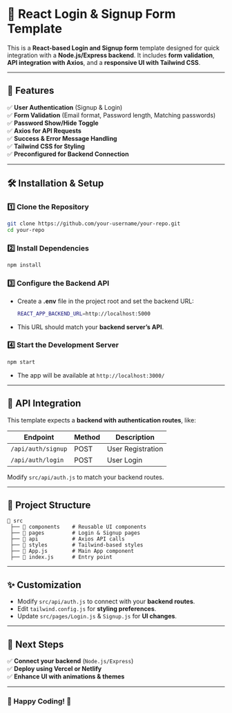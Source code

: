 # 🚀 React Login & Signup Form Template

This is a **React-based Login and Signup form** template designed for quick integration with a **Node.js/Express backend**. It includes **form validation**, **API integration with Axios**, and a **responsive UI with Tailwind CSS**.

---

## 📌 Features  

✅ **User Authentication** (Signup & Login)  
✅ **Form Validation** (Email format, Password length, Matching passwords)  
✅ **Password Show/Hide Toggle**  
✅ **Axios for API Requests**  
✅ **Success & Error Message Handling**  
✅ **Tailwind CSS for Styling**  
✅ **Preconfigured for Backend Connection**  

---

## 🛠️ Installation & Setup  

### 1️⃣ **Clone the Repository**  
```sh
git clone https://github.com/your-username/your-repo.git
cd your-repo
```

### 2️⃣ **Install Dependencies**  
```sh
npm install
```

### 3️⃣ **Configure the Backend API**  
- Create a **.env** file in the project root and set the backend URL:  
  ```sh
  REACT_APP_BACKEND_URL=http://localhost:5000
  ```
- This URL should match your **backend server’s API**.

### 4️⃣ **Start the Development Server**  
```sh
npm start
```
- The app will be available at `http://localhost:3000/`

---

## 📡 API Integration  

This template expects a **backend with authentication routes**, like:  

| Endpoint       | Method | Description         |
|---------------|--------|---------------------|
| `/api/auth/signup` | POST   | User Registration |
| `/api/auth/login`  | POST   | User Login       |

Modify `src/api/auth.js` to match your backend routes.

---

## 📁 Project Structure  

```
📂 src
 ├── 📂 components    # Reusable UI components
 ├── 📂 pages         # Login & Signup pages
 ├── 📂 api           # Axios API calls
 ├── 📂 styles        # Tailwind-based styles
 ├── 📜 App.js        # Main App component
 ├── 📜 index.js      # Entry point
```

---

## ✨ Customization  

- Modify `src/api/auth.js` to connect with your **backend routes**.  
- Edit `tailwind.config.js` for **styling preferences**.  
- Update `src/pages/Login.js` & `Signup.js` for **UI changes**.

---

## 🔗 Next Steps  

✅ **Connect your backend** (`Node.js/Express`)  
✅ **Deploy using Vercel or Netlify**  
✅ **Enhance UI with animations & themes**  

---

### 🚀 Happy Coding! 🚀  

